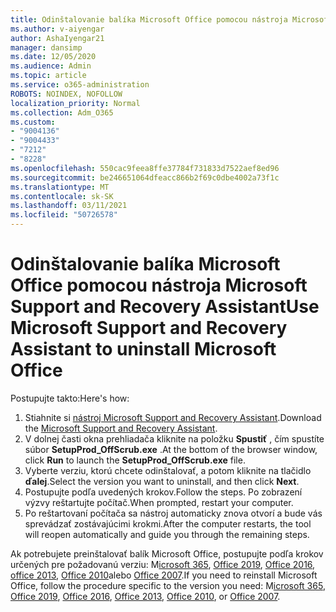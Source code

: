 ```yaml
---
title: Odinštalovanie balíka Microsoft Office pomocou nástroja Microsoft Support and Recovery Assistant
ms.author: v-aiyengar
author: AshaIyengar21
manager: dansimp
ms.date: 12/05/2020
ms.audience: Admin
ms.topic: article
ms.service: o365-administration
ROBOTS: NOINDEX, NOFOLLOW
localization_priority: Normal
ms.collection: Adm_O365
ms.custom:
- "9004136"
- "9004433"
- "7212"
- "8228"
ms.openlocfilehash: 550cac9feea8ffe37784f731833d7522aef8ed96
ms.sourcegitcommit: be246651064dfeacc866b2f69c0dbe4002a73f1c
ms.translationtype: MT
ms.contentlocale: sk-SK
ms.lasthandoff: 03/11/2021
ms.locfileid: "50726578"
---
```

# <a name="use-microsoft-support-and-recovery-assistant-to-uninstall-microsoft-office"></a><span data-ttu-id="dd56d-102">Odinštalovanie balíka Microsoft Office pomocou nástroja Microsoft Support and Recovery Assistant</span><span class="sxs-lookup"><span data-stu-id="dd56d-102">Use Microsoft Support and Recovery Assistant to uninstall Microsoft Office</span></span>

<span data-ttu-id="dd56d-103">Postupujte takto:</span><span class="sxs-lookup"><span data-stu-id="dd56d-103">Here's how:</span></span>

1. <span data-ttu-id="dd56d-104">Stiahnite si [nástroj Microsoft Support and Recovery Assistant](https://go.microsoft.com/fwlink/?linkid=2139122).</span><span class="sxs-lookup"><span data-stu-id="dd56d-104">Download the [Microsoft Support and Recovery Assistant](https://go.microsoft.com/fwlink/?linkid=2139122).</span></span>
1. <span data-ttu-id="dd56d-105">V dolnej časti okna prehliadača kliknite na položku **Spustiť** , čím spustíte súbor **SetupProd_OffScrub.exe** .</span><span class="sxs-lookup"><span data-stu-id="dd56d-105">At the bottom of the browser window, click **Run** to launch the **SetupProd_OffScrub.exe** file.</span></span>
1. <span data-ttu-id="dd56d-106">Vyberte verziu, ktorú chcete odinštalovať, a potom kliknite na tlačidlo **ďalej**.</span><span class="sxs-lookup"><span data-stu-id="dd56d-106">Select the version you want to uninstall, and then click **Next**.</span></span>
1. <span data-ttu-id="dd56d-107">Postupujte podľa uvedených krokov.</span><span class="sxs-lookup"><span data-stu-id="dd56d-107">Follow the steps.</span></span> <span data-ttu-id="dd56d-108">Po zobrazení výzvy reštartujte počítač.</span><span class="sxs-lookup"><span data-stu-id="dd56d-108">When prompted, restart your computer.</span></span>
1. <span data-ttu-id="dd56d-109">Po reštartovaní počítača sa nástroj automaticky znova otvorí a bude vás sprevádzať zostávajúcimi krokmi.</span><span class="sxs-lookup"><span data-stu-id="dd56d-109">After the computer restarts, the tool will reopen automatically and guide you through the remaining steps.</span></span>

<span data-ttu-id="dd56d-110">Ak potrebujete preinštalovať balík Microsoft Office, postupujte podľa krokov určených pre požadovanú verziu: M[icrosoft 365](https://go.microsoft.com/fwlink/?linkid=2138843), [Office 2019](https://go.microsoft.com/fwlink/?linkid=2138843), [Office 2016](https://go.microsoft.com/fwlink/?linkid=2138919), [office 2013](https://go.microsoft.com/fwlink/?linkid=2138919), [Office 2010](https://go.microsoft.com/fwlink/?linkid=2139237)alebo [Office 2007](https://go.microsoft.com/fwlink/?linkid=2138644).</span><span class="sxs-lookup"><span data-stu-id="dd56d-110">If you need to reinstall Microsoft Office, follow the procedure specific to the version you need: M[icrosoft 365](https://go.microsoft.com/fwlink/?linkid=2138843), [Office 2019](https://go.microsoft.com/fwlink/?linkid=2138843), [Office 2016](https://go.microsoft.com/fwlink/?linkid=2138919), [Office 2013](https://go.microsoft.com/fwlink/?linkid=2138919), [Office 2010](https://go.microsoft.com/fwlink/?linkid=2139237), or [Office 2007](https://go.microsoft.com/fwlink/?linkid=2138644).</span></span>